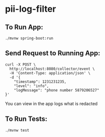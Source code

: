 # pii-log-filter

## To Run App:
```
./mvnw spring-boot:run
```

## Send Request to Running App:
```
curl -X POST \
  http://localhost:8080/collector/event \
  -H 'Content-Type: application/json' \
  -d '{
	"timestamp": 1231231235, 
	"level": "info",
	"logMessage": "phone number 5879206527"
}'
```

You can view in the app logs what is redacted

## To Run Tests:
```
./mvnw test
```